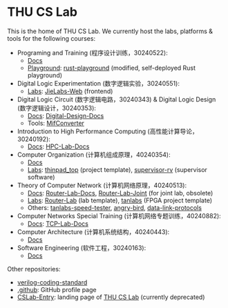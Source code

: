 # THU CS Lab

This is the home of THU CS Lab. We currently host the labs, platforms & tools for the following courses:

- Programing and Training (程序设计训练，30240522):
  - [Docs](https://lab.cs.tsinghua.edu.cn/rust/)
  - [Playground](https://lab.cs.tsinghua.edu.cn/rust/play/): [rust-playground](https://github.com/thu-cs-lab/rust-playground) (modified, self-deployed Rust playground)
- Digital Logic Experimentation (数字逻辑实验，30240551):
  - [Labs](https://lab.cs.tsinghua.edu.cn/jie/): [JieLabs-Web](https://github.com/thu-cs-lab/JieLabs-Web) (frontend)
- Digital Logic Circuit (数字逻辑电路，30240343) & Digital Logic Design (数字逻辑设计，30240353):
  - [Docs](https://lab.cs.tsinghua.edu.cn/digital-design/doc/): [Digital-Design-Docs](https://github.com/thu-cs-lab/Digital-Design-Docs)
  - Tools: [MifConverter](https://github.com/thu-cs-lab/MifConverter)
- Introduction to High Performance Computing (高性能计算导论，30240192):
  - [Docs](https://lab.cs.tsinghua.edu.cn/hpc/doc/): [HPC-Lab-Docs](https://github.com/thu-cs-lab/HPC-Lab-Docs)
- Computer Organization (计算机组成原理，40240354):
  - [Docs](https://lab.cs.tsinghua.edu.cn/cod-lab-docs/)
  - [Labs](https://lab.cs.tsinghua.edu.cn/thinpad/): [thinpad_top](https://github.com/thu-cs-lab/thinpad_top) (project template), [supervisor-rv](https://github.com/thu-cs-lab/supervisor-rv) (supervisor software)
- Theory of Computer Network (计算机网络原理，40240513):
  - [Docs](https://lab.cs.tsinghua.edu.cn/router/doc/): [Router-Lab-Docs](https://github.com/thu-cs-lab/Router-Lab-Docs), [Router-Lab-Joint](https://github.com/thu-cs-lab/Router-Lab-Joint) (for joint lab, obsolete)
  - [Labs](https://lab.cs.tsinghua.edu.cn/tan/): [Router-Lab](https://github.com/thu-cs-lab/Router-Lab) (lab template), [tanlabs](https://github.com/thu-cs-lab/tanlabs) (FPGA project template)
  - Others: [tanlabs-speed-tester](https://github.com/thu-cs-lab/tanlabs-speed-tester), [angry-bird](https://github.com/thu-cs-lab/angry-bird), [data-link-protocols](https://github.com/thu-cs-lab/data-link-protocols)
- Computer Networks Special Training (计算机网络专题训练，40240882):
  - [Docs](https://lab.cs.tsinghua.edu.cn/tcp/doc/): [TCP-Lab-Docs](https://github.com/thu-cs-lab/TCP-Lab-Docs)
- Computer Architecture (计算机系统结构，40240443):
  - [Docs](https://lab.cs.tsinghua.edu.cn/ca-lab-docs/)
- Software Engineering (软件工程，30240163):
  - [Docs](https://lab.cs.tsinghua.edu.cn/software-engineering/)

Other repositories:

- [verilog-coding-standard](https://github.com/thu-cs-lab/verilog-coding-standard)
- [.github](https://github.com/thu-cs-lab/.github): GitHub profile page
- [CSLab-Entry](https://github.com/thu-cs-lab/CSLab-Entry): landing page of [THU CS Lab](https://lab.cs.tsinghua.edu.cn/) (currently deprecated)
